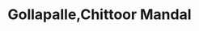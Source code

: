 ---
title: Gollapalle,Chittoor Mandal
url: /gollapalle-chittoor-mandal/
latitude: 13.176
longitude: 79.149
---